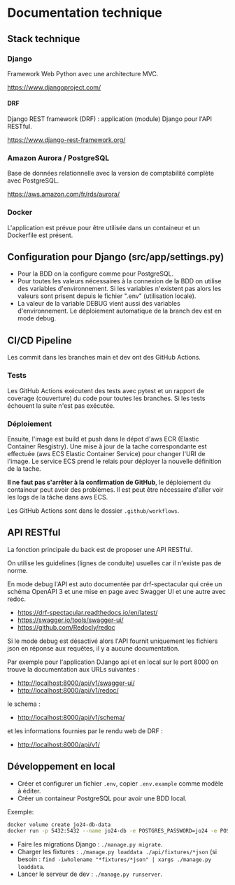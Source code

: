 # Documentation technique

## Stack technique

### Django

Framework Web Python avec une architecture MVC.

<https://www.djangoproject.com/>

#### DRF

Django REST framework (DRF) : application (module) Django pour l'API RESTful.

<https://www.django-rest-framework.org/>

### Amazon Aurora / PostgreSQL

Base de données relationnelle avec la version de comptabilité complète avec PostgreSQL.

<https://aws.amazon.com/fr/rds/aurora/>

### Docker

L'application est prévue pour être utilisée dans un containeur et un Dockerfile est présent.

## Configuration pour Django (src/app/settings.py)

- Pour la BDD on la configure comme pour PostgreSQL.
- Pour toutes les valeurs nécessaires à la connexion de la BDD on utilise des variables d'environnement. Si les variables n'existent pas alors les valeurs sont prisent depuis le fichier ".env" (utilisation locale).
- La valeur de la variable DEBUG vient aussi des variables d'environnement. Le déploiement automatique de la branch dev est en mode debug.

## CI/CD Pipeline

Les commit dans les branches main et dev ont des GitHub Actions.

### Tests

Les GitHub Actions exécutent des tests avec pytest et un rapport de coverage (couverture) du code pour toutes les branches. Si les tests échouent la suite n'est pas exécutée.

### Déploiement

Ensuite, l'image est build et push dans le dépot d'aws ECR (Elastic Container Resgistry). Une mise à jour de la tache correspondante est effectuée (aws ECS Elastic Container Service) pour changer l'URI de l'image. Le service ECS prend le relais pour déployer la nouvelle définition de la tache.

**Il ne faut pas s'arrêter à la confirmation de GitHub**, le déploiement du containeur peut avoir des problèmes. Il est peut être nécessaire d'aller voir les logs de la tâche dans aws ECS.

Les GitHub Actions sont dans le dossier `.github/workflows`.

## API RESTful

La fonction principale du back est de proposer une API RESTful.

On utilise les guidelines (lignes de conduite) usuelles car il n'existe pas de norme.

En mode debug l'API est auto documentée par drf-spectacular qui crée un schéma OpenAPI 3 et une mise en page avec Swagger UI et une autre avec redoc.

- <https://drf-spectacular.readthedocs.io/en/latest/>
- <https://swagger.io/tools/swagger-ui/>
- <https://github.com/Redocly/redoc>

Si le mode debug est désactivé alors l'API fournit uniquement les fichiers json en réponse aux requêtes, il y a aucune documentation.

Par exemple pour l'application DJango api et en local sur le port 8000 on trouve la documentation aux URLs suivantes :

- <http://localhost:8000/api/v1/swagger-ui/>
- <http://localhost:8000/api/v1/redoc/>

le schema :

- <http://localhost:8000/api/v1/schema/>

et les informations fournies par le rendu web de DRF :

- <http://localhost:8000/api/v1/>

## Développement en local

- Créer et configurer un fichier `.env`, copier `.env.example` comme modèle à éditer.
- Créer un containeur PostgreSQL pour avoir une BDD local.

Exemple:

```bash
docker volume create jo24-db-data
docker run -p 5432:5432 --name jo24-db -e POSTGRES_PASSWORD=jo24 -e POSTGRES_USER=jo24 -d --name jo24-db -v jo24-db-data:/var/lib/postgresql/data postgres:15.4
```

- Faire les migrations Django : `./manage.py migrate`.
- Charger les fixtures : `./manage.py loaddata ./api/fixtures/*json` (si besoin : `find -iwholename "*fixtures/*json" | xargs ./manage.py loaddata`.
- Lancer le serveur de dev : `./manage.py runserver`.
